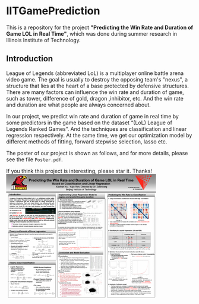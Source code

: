 # IITGamePrediction

This is a repository for the project **"Predicting the Win Rate and Duration of Game LOL in Real Time"**, which was done during summer research in Illinois Institute of Technology.

## Introduction 

League of Legends (abbreviated LoL) is a multiplayer online battle arena video game. The goal is usually to destroy the opposing team's "nexus", a structure that lies at the heart of a base protected by defensive structures. There are many factors can influence the win rate and duration of game, such as tower, difference of gold, dragon ,inhibitor, etc. And the win rate and duration are what people are always concerned about.

In our project, we predict win rate and duration of game in real time by some predictors in the game based on the dataset “(LoL) League of Legends Ranked Games”. And the techniques are classification and linear regression respectively. At the same time, we get our optimization model by different methods of fitting, forward stepwise selection, lasso etc.

The poster of our project is shown as follows, and for more details, please see the file `Poster.pdf`.

If you think this project is interesting, please star it. Thanks!
<img src="poster.png" align=center width="80%">


